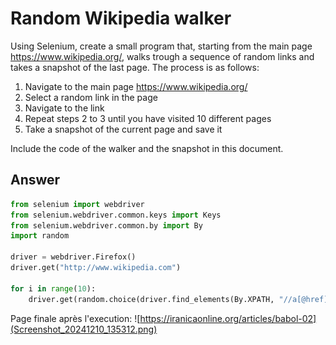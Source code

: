 # Random Wikipedia walker

Using Selenium, create a small program that, starting from the main page https://www.wikipedia.org/, walks trough a sequence of random links and takes a snapshot of the last page.
The process is as follows:

 1. Navigate to the main page https://www.wikipedia.org/
 2. Select a random link in the page
 3. Navigate to the link
 4. Repeat steps 2 to 3 until you have visited 10 different pages
 5. Take a snapshot of the current page and save it

Include the code of the walker and the snapshot in this document.

## Answer

```python
from selenium import webdriver
from selenium.webdriver.common.keys import Keys
from selenium.webdriver.common.by import By
import random

driver = webdriver.Firefox()
driver.get("http://www.wikipedia.com")

for i in range(10):
    driver.get(random.choice(driver.find_elements(By.XPATH, "//a[@href]")).get_attribute("href"))
```

Page finale après l'execution:
![https://iranicaonline.org/articles/babol-02](Screenshot_20241210_135312.png)
